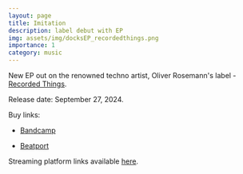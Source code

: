```yaml
---
layout: page
title: Imitation
description: label debut with EP
img: assets/img/docksEP_recordedthings.png
importance: 1
category: music
---
```


New EP out on the renowned techno artist, Oliver Rosemann's label - [Recorded Things](https://recordedthings.bandcamp.com/music).

Release date: September 27, 2024.

Buy links:

- [Bandcamp](https://recordedthings.bandcamp.com/album/the-docks-ep)

- [Beatport](https://www.beatport.com/release/the-docks-ep/4726439)

Streaming platform links available [here](https://linktr.ee/andyruddh).
